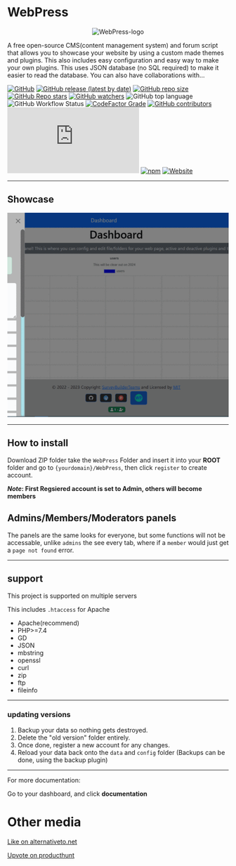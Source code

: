 # WebPress
<p align="center"><img src="https://webpress1.epizy.com/themes/default/images/logo.png" alt="WebPress-logo" title="WebPress-logo"/></p> 

A free open-source CMS(content management system) and forum script that allows you to showcase your website by using a custom made themes and plugins. This also includes easy configuration and easy way to make your own plugins. This uses JSON database (no SQL required) to make it easier to read the database. You can also have collaborations with…
 
[![GitHub](https://img.shields.io/github/license/XHiddenProjects1/webpress?color=blue&style=plastic)](https://github.com/surveybuilderteams/WebPress/blob/master/LICENSE)
[![GitHub release (latest by date)](https://img.shields.io/github/v/release/XHiddenProjects1/webpress?color=orange&label=version&style=plastic)](https://github.com/XHiddenProjects1/WebPress/releases)
[![GitHub repo size](https://img.shields.io/github/repo-size/XHiddenProjects1/webpress?color=red&label=Download%20Size&style=plastic)](https://github.com/XHiddenProjects1/WebPress/archive/refs/heads/master.zip)
[![GitHub Repo stars](https://img.shields.io/github/stars/XHiddenProjects1/webpress?style=plastic)](https://github.com/XHiddenProjects1/WebPress/stargazers)
[![GitHub watchers](https://img.shields.io/github/watchers/XHiddenProjects1/webpress?color=green&style=plastic)](https://github.com/XHiddenProjects1/WebPress/watchers)
![GitHub top language](https://img.shields.io/github/languages/top/XHiddenProjects1/webpress)
![GitHub Workflow Status](https://img.shields.io/github/actions/workflow/status/XHiddenProjects1/webpress/php.yml)
[![CodeFactor Grade](https://img.shields.io/codefactor/grade/github/XHiddenProjects1/webpress?style=plastic)](https://www.codefactor.io/repository/github/surveybuilderteams/webpress)
[![GitHub contributors](https://img.shields.io/github/contributors/XHiddenProjects1/webpress?style=plastic)](https://github.com/XHiddenProjects1/WebPress/graphs/contributors)
[![Matrix](https://img.shields.io/matrix/WebPressChat:matrix.org)](https://matrix.to/#/#WebPressChat:matrix.org)
[![npm](https://img.shields.io/npm/v/@surveybuilder-admin/webpress)](https://www.npmjs.com/package/@surveybuilder-admin/webpress)
[![Website](https://img.shields.io/website?up_message=online&url=http%3A%2F%2Fwebpress1.epizy.com)](https://webpress1.epizy.com/)

***

## Showcase
![WebPress](./showcase/showcase.gif)

***

## How to install
Download ZIP folder take the `WebPress` Folder and insert it into your **ROOT** folder and go to `{yourdomain}/WebPress`, then click `register` to create account.

**_Note_: First Regsiered account is set to Admin, others will become members**


## Admins/Members/Moderators panels
The panels are the same looks for everyone, but some functions will not be accessable, unlike `admins` the see every tab, where if a `member` would just get a `page not found` error.

***

## support 

This project is supported on multiple servers


This includes `.htaccess` for Apache
* Apache(recommend)
* PHP>=7.4
* GD
* JSON
* mbstring
* openssl
* curl
* zip
* ftp
* fileinfo
***

### updating versions
1. Backup your data so nothing gets destroyed.
2. Delete the "old version" folder entirely.
3. Once done, register a new account for any changes.
4. Reload your data back onto the `data` and `config` folder
(Backups can be done, using the backup plugin)
***

For more documentation:

Go to your dashboard, and click __documentation__

# Other media
[Like on alternativeto.net](https://alternativeto.net/software/webpress/about)

[Upvote on producthunt](https://www.producthunt.com/posts/webpress)
